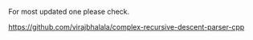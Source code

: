 For most updated one please check.

https://github.com/virajbhalala/complex-recursive-descent-parser-cpp
